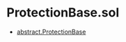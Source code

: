 # ProtectionBase.sol

<!-- START_INDEX -->
- [abstract.ProtectionBase](./abstract.ProtectionBase.md)

<!-- END_INDEX -->
